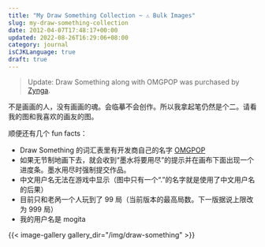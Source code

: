 ```yaml
---
title: "My Draw Something Collection ~ ⚠️ Bulk Images"
slug: my-draw-something-collection
date: 2012-04-07T17:48:17+00:00
updated: 2022-08-26T16:29:06+08:00
category: journal
isCJKLanguage: true
draft: true
---
```


> Update: Draw Something along with OMGPOP was purchased by [Zynga](https://www.zynga.com/games/draw-something/).

不是画画的人，没有画画的魂。会临摹不会创作。所以我拿起笔仍然是个二。请看我的图和我喜欢的画友的图。

顺便还有几个 fun facts：

- Draw Something 的词汇表里有开发商自己的名字 <a href="https://omgpop.com/drawsomething" target="_blank">OMGPOP</a>
- 如果无节制地画下去，就会收到“墨水将要用尽”的提示并在画布下面出现一个进度条。墨水用尽时强制提交作品。
- 中文用户名无法在游戏中显示（图中只有一个“.”的名字就是使用了中文用户名的后果）
- 目前只和老呙一个人玩到了 99 局（当前版本的最高局数。下一版据说上限改为 999 局）
- 我的用户名是 mogita

{{< image-gallery gallery_dir="/img/draw-something" >}}
